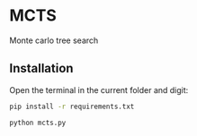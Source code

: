 # MCTS
Monte carlo tree search

## Installation
Open the terminal in the current folder and digit:

```sh 
pip install -r requirements.txt 
```

```sh 
python mcts.py
```
